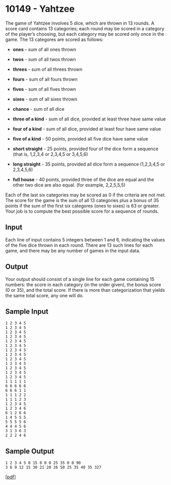 # 10149 - Yahtzee

The game of Yahtzee involves 5 dice, which are thrown in 13 rounds. A score card contains 13
categories; each round may be scored in a category of the player’s choosing, but each category may be
scored only once in the game. The 13 categores are scored as follows:

- **ones** - sum of all ones thrown

- **twos** - sum of all twos thrown

- **threes** - sum of all threes thrown

- **fours** - sum of all fours thrown

- **fives** - sum of all fives thrown

- **sixes** - sum of all sixes thrown

- **chance** - sum of all dice

- **three of a kind** - sum of all dice, provided at least three have same value

- **four of a kind** - sum of all dice, provided at least four have same value

- **five of a kind** - 50 points, provided all five dice have same value

- **short straight** - 25 points, provided four of the dice form a sequence (that is, 1,2,3,4 or 2,3,4,5
or 3,4,5,6)

- **long straight** - 35 points, provided all dice form a sequence (1,2,3,4,5 or 2,3,4,5,6)

- **full house** - 40 points, provided three of the dice are equal and the other two dice are also equal.
(for example, 2,2,5,5,5)

Each of the last six categories may be scored as 0 if the criteria are not met.  
The score for the game is the sum of all 13 categories plus a bonus of 35 points if the sum of the
first six categores (ones to sixes) is 63 or greater.  
Your job is to compute the best possible score for a sequence of rounds.  


## Input

Each line of input contains 5 integers between 1 and 6, indicating the values of the five dice thrown
in each round. There are 13 such lines for each game, and there may be any number of games in the
input data.


## Output

Your output should consist of a single line for each game containing 15 numbers: the score in each
category (in the order given), the bonus score (0 or 35), and the total score. If there is more than
categorization that yields the same total score, any one will do.


## Sample Input

```
1 2 3 4 5
1 2 3 4 5
1 2 3 4 5
1 2 3 4 5
1 2 3 4 5
1 2 3 4 5
1 2 3 4 5
1 2 3 4 5
1 2 3 4 5
1 2 3 4 5
1 2 3 4 5
1 2 3 4 5
1 2 3 4 5
1 1 1 1 1
6 6 6 6 6
6 6 6 1 1
1 1 1 2 2
1 1 1 2 3
1 2 3 4 5
1 2 3 4 6
6 1 2 6 6
1 4 5 5 5
5 5 5 5 6
4 4 4 5 6
3 1 3 6 3
2 2 2 4 6
```


## Sample Output

```
1 2 3 4 5 0 15 0 0 0 25 35 0 0 90
3 6 9 12 15 30 21 20 26 50 25 35 40 35 327
```

[\[pdf\]](https://uva.onlinejudge.org/external/101/10149.pdf)
